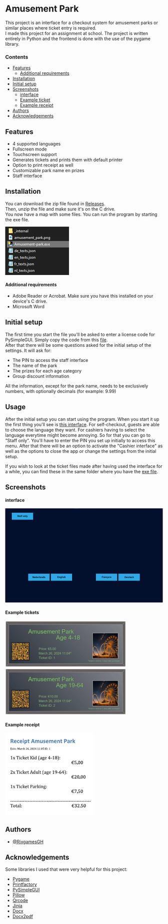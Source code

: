 
# Amusement Park

This project is an interface for a checkout system for amusement parks or similar places where ticket entry is required. \
I made this project for an assignment at school. The project is written entirely in Python and the frontend is done with the use of the pygame library.

### Contents

- [Features](#features)
  - [Additional requirements](#additional-requirements)
- [Installation](#installation)
- [Initial setup](#initial-setup)
- [Screenshots](#screenshots)
  - [interface](#interface)
  - [Example ticket](#example-tickets)
  - [Example receipt](#example-receipt)
- [Authors](#authors)
- [Acknowledgements](#acknowledgements)


## Features

- 4 supported languages
- Fullscreen mode
- Touchscreen support
- Generates tickets and prints them with default printer
- Option to print receipt as well
- Customizable park name en prizes
- Staff interface


## Installation

You can download the zip file found in [Releases](https://github.com/RixgamesGH/Amusement-park/releases). \
Then, unzip the file and make sure it's on the C drive. \
You now have a map with some files. You can run the program by starting the exe file.

![File in question](docs/Installation.png)

#### Additional requirements
- Adobe Reader or Acrobat. Make sure you have this installed on your device's C drive.
- Microsoft Word


## Initial setup

The first time you start the file you'll be asked to enter a license code for PySimpleGUI. Simply copy the code from this [file](docs/PySimpleGUI-license).\
After that there will be some questions asked for the initial setup of the settings. It will ask for:
- The PIN to access the staff interface
- The name of the park
- The prizes for each age category
- Group discount information

All the information, except for the park name,  needs to be exclusively numbers, with optionally decimals (for example: 9.99)

## Usage

After the initial setup you can start using the program. When you start it up the first thing you'll see is [this interface](#interface).
For self-checkout, guests are able to choose the language they want. For cashiers having to select the language everytime might become annoying.
So for that you can go to "Staff only". You'll have to enter the PIN you set up initially to access this menu. After that there will be an option
to activate the "Cashier interface" as well as the options to close the app or change the settings from the initial setup.

If you wish to look at the ticket files made after having used the interface for a while, you can find these in the same folder where you have the
[exe file](#installation).

## Screenshots

#### interface

<img src="docs/interface_1.png" height="300">

#### Example tickets

<img src="docs/example_tickets.png" height="300">

#### Example receipt

<img src="docs/example_receipt.png">

## Authors

- [@RixgamesGH](https://github.com/RixgamesGH)

## Acknowledgements

Some libraries I used that were very helpful for this project:
- [Pygame](https://github.com/pygame/pygame)
- [Printfactory](https://pypi.org/project/printfactory/)
- [PySimpleGUI](https://pypi.org/project/PySimpleGUI/)
- [Pillow](https://github.com/python-pillow/Pillow)
- [Qrcode](https://github.com/lincolnloop/python-qrcode)
- [Jinja](https://github.com/pallets/jinja/)
- [Docx](https://github.com/python-openxml/python-docx)
- [Docx2pdf](https://github.com/AlJohri/docx2pdf)

